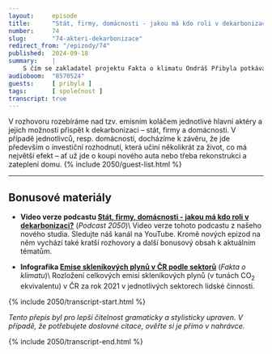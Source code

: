 ```yaml
---
layout:     episode
title:      "Stát, firmy, domácnosti - jakou má kdo roli v dekarbonizaci?"
number:     74
slug:       "74-akteri-dekarbonizace"
redirect_from: "/epizody/74"
published:  2024-09-18
summary:    |
    S čím se zakladatel projektu Fakta o klimatu Ondráš Přibyla potkává, když o klimatické změně a dekarbonizaci přednáší nebo poskytuje konzultace? Jaké jsou představy lidí, s nimiž se setkává, ohledně možností transformace a jejich potenciální roli v tomto procesu? 
audioboom:  "8570524"
guests:     [ pribyla ]
tags:       [ společnost ]
transcript: true
---
```

V rozhovoru rozebíráme nad tzv. emisním koláčem jednotlivé hlavní aktéry a jejich možnosti přispět k dekarbonizaci – stát, firmy a domácnosti. V případě jednotlivců, resp. domácností, docházíme k závěru, že jde především o investiční rozhodnutí, která učiní několikrát za život, co má největší efekt – ať už jde o koupi nového auta nebo třeba rekonstrukci a zateplení domu.
{% include 2050/guest-list.html %}

---

## Bonusové materiály

<div class="bonus-material" markdown="1">

* **Video verze podcastu [Stát, firmy, domácnosti - jakou má kdo roli v dekarbonizaci?](cndsjicndsjindsjicndsicdj)** (_Podcast 2050_)\\
  Video verze tohoto podcastu z našeho nového studia. Sledujte náš kanál na YouTube. Kromě nových epizod na něm vychází také kratší rozhovory a další bonusový obsah k aktuálním tématům.

* **Infografika [Emise skleníkových plynů v ČR podle sektorů](https://faktaoklimatu.cz/infografiky/emise-cr)** (_Fakta o klimatu_)\\
  Rozložení celkových emisí skleníkových plynů (v tunách CO<sub>2</sub> ekvivalentu) v ČR za rok 2021 v jednotlivých sektorech lidské činnosti. 

</div>

{% include 2050/transcript-start.html %}

_Tento přepis byl pro lepší čitelnost gramaticky a stylisticky upraven. V případě, že potřebujete doslovné citace, ověřte si je přímo v nahrávce._


{% include 2050/transcript-end.html %}
